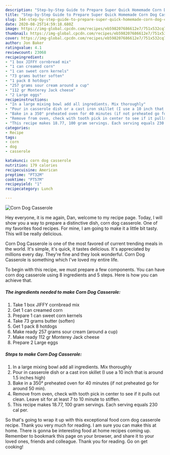```yaml
---
description: "Step-by-Step Guide to Prepare Super Quick Homemade Corn Dog Casserole"
title: "Step-by-Step Guide to Prepare Super Quick Homemade Corn Dog Casserole"
slug: 344-step-by-step-guide-to-prepare-super-quick-homemade-corn-dog-casserole
date: 2020-08-25T14:59:18.680Z
image: https://img-global.cpcdn.com/recipes/eb598207686612e7/751x532cq70/corn-dog-casserole-recipe-main-photo.jpg
thumbnail: https://img-global.cpcdn.com/recipes/eb598207686612e7/751x532cq70/corn-dog-casserole-recipe-main-photo.jpg
cover: https://img-global.cpcdn.com/recipes/eb598207686612e7/751x532cq70/corn-dog-casserole-recipe-main-photo.jpg
author: Jon Baker
ratingvalue: 4.1
reviewcount: 23068
recipeingredient:
- "1 box JIFFY cornbread mix"
- "1 can creamed corn"
- "1 can sweet corn kernels"
- "73 grams butter soften"
- "1 pack 8 hotdogs"
- "257 grams sour cream around a cup"
- "112 gr Monterey Jack cheese"
- "2 Large eggs"
recipeinstructions:
- "In a large mixing bowl add all ingredients. Mix thoroughly"
- "Pour in casserole dish or a cast iron skillet (I use a 10 inch that is around 1.5 inches high)"
- "Bake in a 350° preheated oven for 40 minutes (if not preheated go for around 50 min)."
- "Remove from oven, check with tooth pick in center to see if it pulls out clean. Leave sit for at least 7 to 10 minute to stiffen."
- "This recipe makes 18.77, 100 gram servings. Each serving equals 230 cal per."
categories:
- Recipe
tags:
- corn
- dog
- casserole

katakunci: corn dog casserole 
nutrition: 179 calories
recipecuisine: American
preptime: "PT32M"
cooktime: "PT57M"
recipeyield: "1"
recipecategory: Lunch

---
```



![Corn Dog Casserole](https://img-global.cpcdn.com/recipes/eb598207686612e7/751x532cq70/corn-dog-casserole-recipe-main-photo.jpg)

Hey everyone, it is me again, Dan, welcome to my recipe page. Today, I will show you a way to prepare a distinctive dish, corn dog casserole. One of my favorites food recipes. For mine, I am going to make it a little bit tasty. This will be really delicious.

Corn Dog Casserole is one of the most favored of current trending meals in the world. It's simple, it's quick, it tastes delicious. It's appreciated by millions every day. They're fine and they look wonderful. Corn Dog Casserole is something which I've loved my entire life.




To begin with this recipe, we must prepare a few components. You can have corn dog casserole using 8 ingredients and 5 steps. Here is how you can achieve that.

<!--inarticleads1-->

##### The ingredients needed to make Corn Dog Casserole:

1. Take 1 box JIFFY cornbread mix
1. Get 1 can creamed corn
1. Prepare 1 can sweet corn kernels
1. Take 73 grams butter (soften)
1. Get 1 pack 8 hotdogs
1. Make ready 257 grams sour cream (around a cup)
1. Make ready 112 gr Monterey Jack cheese
1. Prepare 2 Large eggs




<!--inarticleads2-->

##### Steps to make Corn Dog Casserole:

1. In a large mixing bowl add all ingredients. Mix thoroughly
1. Pour in casserole dish or a cast iron skillet (I use a 10 inch that is around 1.5 inches high)
1. Bake in a 350° preheated oven for 40 minutes (if not preheated go for around 50 min).
1. Remove from oven, check with tooth pick in center to see if it pulls out clean. Leave sit for at least 7 to 10 minute to stiffen.
1. This recipe makes 18.77, 100 gram servings. Each serving equals 230 cal per.




So that's going to wrap it up with this exceptional food corn dog casserole recipe. Thank you very much for reading. I am sure you can make this at home. There is gonna be interesting food at home recipes coming up. Remember to bookmark this page on your browser, and share it to your loved ones, friends and colleague. Thank you for reading. Go on get cooking!
